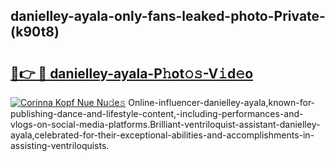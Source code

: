 ## danielley-ayala-only-fans​-leaked-photo​-Private-(k90t8)


# <h2><a href="https://mediaupload.pro?title=danielley-ayala&ref=git">🔗👉 🔴 danielley-ayala-P𝚑ot𝚘𝚜-V𝚒d𝚎o</a></h2>

[![Corinna Kopf Nue Nu𝚍e𝚜](https://i.imgur.com/0qMVB7G.gif)](https://mediaupload.pro?title=danielley-ayala&ref=git)
Online-influencer-danielley-ayala,known-for-publishing-dance-and-lifestyle-content,-including-performances-and-vlogs-on-social-media-platforms.Brilliant-ventriloquist-assistant-danielley-ayala,celebrated-for-their-exceptional-abilities-and-accomplishments-in-assisting-ventriloquists.  